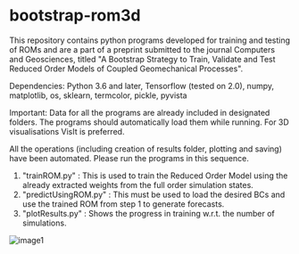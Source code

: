 # bootstrap-rom3d

This repository contains python programs developed for training and testing of ROMs and are a part of a preprint submitted to the journal Computers and Geosciences, titled "A Bootstrap Strategy to Train, Validate and Test Reduced Order Models of Coupled Geomechanical Processes".

Dependencies: Python 3.6 and later, Tensorflow (tested on 2.0), numpy, matplotlib, os, sklearn, termcolor, pickle, pyvista

Important: Data for all the programs are already included in designated folders. The programs should automatically load them while running. For 3D visualisations VisIt is preferred.


All the operations (including creation of results folder, plotting and saving) have been automated. Please run the programs in this sequence.
1) "trainROM.py" : This is used to train the Reduced Order Model using the already extracted weights from the full order simulation states.
2) "predictUsingROM.py" : This must be used to load the desired BCs and use the trained ROM from step 1 to generate forecasts.
3) "plotResults.py" : Shows the progress in training w.r.t. the number of simulations.


![image1](https://user-images.githubusercontent.com/113099597/189470155-04a85fc7-05e5-4f08-8676-dd72755b5a35.png)
